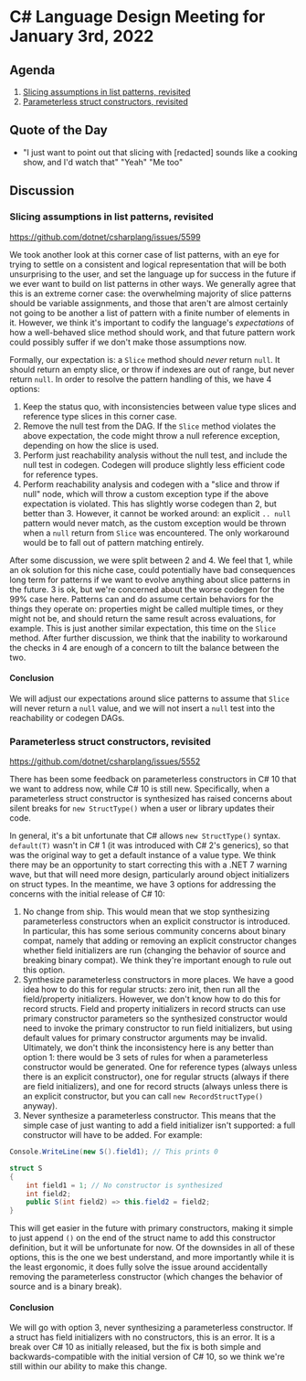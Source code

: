 # C# Language Design Meeting for January 3rd, 2022

## Agenda

1. [Slicing assumptions in list patterns, revisited](#slicing-assumptions-in-list-patterns-revisited)
2. [Parameterless struct constructors, revisited](#parameterless-struct-constructors-revisited)

## Quote of the Day

- "I just want to point out that slicing with [redacted] sounds like a cooking show, and I'd watch that" "Yeah" "Me too"

## Discussion

### Slicing assumptions in list patterns, revisited

https://github.com/dotnet/csharplang/issues/5599

We took another look at this corner case of list patterns, with an eye for trying to settle on a consistent and logical representation
that will be both unsurprising to the user, and set the language up for success in the future if we ever want to build on list patterns
in other ways. We generally agree that this is an extreme corner case: the overwhelming majority of slice patterns should be variable
assignments, and those that aren't are almost certainly not going to be another a list of pattern with a finite number of elements in it.
However, we think it's important to codify the language's _expectations_ of how a well-behaved slice method should work, and that future
pattern work could possibly suffer if we don't make those assumptions now.

Formally, our expectation is: a `Slice` method should _never_ return `null`. It should return an empty slice, or throw if indexes are out
of range, but never return `null`. In order to resolve the pattern handling of this, we have 4 options:

1. Keep the status quo, with inconsistencies between value type slices and reference type slices in this corner case.
2. Remove the null test from the DAG. If the `Slice` method violates the above expectation, the code might throw a null reference exception,
depending on how the slice is used.
3. Perform just reachability analysis without the null test, and include the null test in codegen. Codegen will produce slightly less
efficient code for reference types.
4. Perform reachability analysis and codegen with a "slice and throw if null" node, which will throw a custom exception type if the above
expectation is violated. This has slightly worse codegen than 2, but better than 3. However, it cannot be worked around: an explicit
`.. null` pattern would never match, as the custom exception would be thrown when a `null` return from `Slice` was encountered. The only
workaround would be to fall out of pattern matching entirely.

After some discussion, we were split between 2 and 4. We feel that 1, while an ok solution for this niche case, could potentially have
bad consequences long term for patterns if we want to evolve anything about slice patterns in the future. 3 is ok, but we're concerned
about the worse codegen for the 99% case here. Patterns can and do assume certain behaviors for the things they operate on: properties
might be called multiple times, or they might not be, and should return the same result across evaluations, for example. This is just
another similar expectation, this time on the `Slice` method. After further discussion, we think that the inability to workaround the
checks in 4 are enough of a concern to tilt the balance between the two.

#### Conclusion

We will adjust our expectations around slice patterns to assume that `Slice` will never return a `null` value, and we will not insert a
`null` test into the reachability or codegen DAGs.

### Parameterless struct constructors, revisited

https://github.com/dotnet/csharplang/issues/5552

There has been some feedback on parameterless constructors in C# 10 that we want to address now, while C# 10 is still new. Specifically,
when a parameterless struct constructor is synthesized has raised concerns about silent breaks for `new StructType()` when a user or
library updates their code.

In general, it's a bit unfortunate that C# allows `new StructType()` syntax. `default(T)` wasn't in C# 1 (it was introduced with C# 2's
generics), so that was the original way to get a default instance of a value type. We think there may be an opportunity to start correcting
this with a .NET 7 warning wave, but that will need more design, particularly around object initializers on struct types. In the meantime,
we have 3 options for addressing the concerns with the initial release of C# 10:

1. No change from ship. This would mean that we stop synthesizing parameterless constructors when an explicit constructor is introduced.
In particular, this has some serious community concerns about binary compat, namely that adding or removing an explicit constructor changes
whether field initializers are run (changing the behavior of source and breaking binary compat). We think they're important enough to rule
out this option.
2. Synthesize parameterless constructors in more places. We have a good idea how to do this for regular structs: zero init, then run all
the field/property initializers. However, we don't know how to do this for record structs. Field and property initializers in record structs
can use primary constructor parameters so the synthesized constructor would need to invoke the primary constructor to run field initializers,
but using default values for primary constructor arguments may be invalid. Ultimately, we don't think the inconsistency here is any better
than option 1: there would be 3 sets of rules for when a parameterless constructor would be generated. One for reference types (always unless
there is an explicit constructor), one for regular structs (always if there are field initializers), and one for record structs (always
unless there is an explicit constructor, but you can call `new RecordStructType()` anyway).
3. Never synthesize a parameterless constructor. This means that the simple case of just wanting to add a field initializer isn't supported:
a full constructor will have to be added. For example:
```cs
Console.WriteLine(new S().field1); // This prints 0

struct S
{
    int field1 = 1; // No constructor is synthesized
    int field2;
    public S(int field2) => this.field2 = field2;
}
```
 This will get easier in the future with primary constructors, making it simple to just append `()` on the end of the struct name to add
 this constructor definition, but it will be unfortunate for now. Of the downsides in all of these options, this is the one we best
 understand, and more importantly while it is the least ergonomic, it does fully solve the issue around accidentally removing the
 parameterless constructor (which changes the behavior of source and is a binary break).

#### Conclusion

We will go with option 3, never synthesizing a parameterless constructor. If a struct has field initializers with no constructors, this is
an error. It is a break over C# 10 as initially released, but the fix is both simple and backwards-compatible with the initial version of
C# 10, so we think we're still within our ability to make this change.

